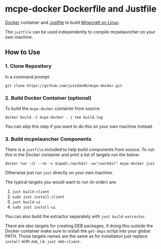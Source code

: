 # mcpe-docker Dockerfile and Justfile

[Docker](http://docker.com) container and [Justfile](https://github.com/casey/just) to build [Minecraft on Linux](https://mcpelauncher.readthedocs.io/en/latest/getting_started.html). 

The `justfile` can be used independently to compile mcpelauncher on your own machine.

## How to Use

### 1. Clone Repository

In a command prompt:
```
git clone https://github.com/justdan96/mcpe-docker.git
```

### 2. Build Docker Container (optional)

To build the `mcpe-docker` container from source:
```
docker build -t mcpe-docker . | tee build.log
```

You can skip this step if you want to do this on your own machine instead.

### 3. Build mcpelauncher Components

There is a `justfile` included to help build components from source. To run this in the Docker container and print a list of targets run the below:

```
docker run -it --rm -v $(pwd):/workdir -w="/workdir" mcpe-docker just
```

Otherwise just run `just` directly on your own machine.

The typical targets you would want to run (in order) are:
1. `just build-client`
2. `sudo just install-client`
3. `just build-ui`
4. `sudo just install-ui`

You can also build the extractor separately with `just build-extractor`.

There are also targets for creating DEB packages, if doing this outside the Docker container make sure to install the `get-deps` script into your global PATH. Those targets names are the same as for installation just replace `install` with `deb`, i.e. `just deb-client`.
